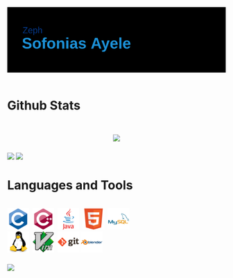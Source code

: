 <div align="left">
  <img src="profile_name3.png"/>
</div>

</br>
<h1 align="left">Github Stats</h1>
</br>

<div align="center">


![](https://komarev.com/ghpvc/?username=Zeph16&color=blueviolet&style=for-the-badge)

</div>

###

[![](https://github-readme-stats.vercel.app/api?username=Zeph16&theme=github_dark&hide_border=true)](https://github.com/anuraghazra/github-readme-stats&theme=github_dark)
[![](http://github-readme-streak-stats.herokuapp.com?user=Zeph16&theme=github-dark&hide_border=true&date_format=M%20j%5B%2C%20Y%5D)](https://git.io/streak-stats)


<h1 align="left" color="blue">Languages and Tools</h1>

<div>
</br>
  <img src="https://github.com/devicons/devicon/blob/master/icons/c/c-original.svg" title="C" alt="C" width="50" height="50"/>&nbsp;
  <img src="https://github.com/devicons/devicon/blob/master/icons/cplusplus/cplusplus-original.svg" title="C++" alt="C" width="50" height="50"/>&nbsp;
  <img src="https://github.com/devicons/devicon/blob/master/icons/java/java-original-wordmark.svg" title="Java" alt="Java" width="50" height="50"/>&nbsp;
  <img src="https://github.com/devicons/devicon/blob/master/icons/html5/html5-original.svg" title="HTML5" alt="HTML" width="50" height="50"/>&nbsp;
  <img src="https://github.com/devicons/devicon/blob/master/icons/mysql/mysql-original-wordmark.svg" title="MySQL"  alt="MySQL" width="50" height="50"/>&nbsp;
</br>
  <img src="https://github.com/devicons/devicon/blob/master/icons/linux/linux-original.svg" title="Linux" alt="Linux" width="50" height="50"/>&nbsp;
  <img src="https://github.com/devicons/devicon/blob/master/icons/vim/vim-original.svg" title="Vim" alt="Vim" width="50" height="50"/>&nbsp;
  <img src="https://github.com/devicons/devicon/blob/master/icons/git/git-original-wordmark.svg" title="Git" **alt="Git" width="50" height="50"/>
  <img src="https://github.com/devicons/devicon/blob/master/icons/blender/blender-original-wordmark.svg" title="Blender" alt="Blender" width="50" height="50"/>&nbsp;
</div>

###

[![](https://github-readme-stats.vercel.app/api/top-langs/?username=Zeph16&layout=compact&theme=github_dark&hide_border=true)](https://github.com/anuraghazra/github-readme-stats)

